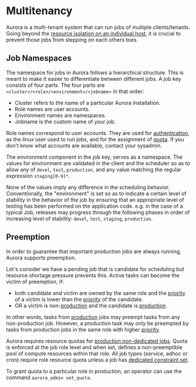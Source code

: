 Multitenancy
============

Aurora is a multi-tenant system that can run jobs of multiple clients/tenants.
Going beyond the [resource isolation on an individual host](../resource-isolation/), it is
crucial to prevent those jobs from stepping on each others toes.


Job Namespaces
--------------

The namespace for jobs in Aurora follows a hierarchical structure. This is meant to make it easier
to differentiate between different jobs. A job key consists of four parts. The four parts are
`<cluster>/<role>/<environment>/<jobname>` in that order:

* Cluster refers to the name of a particular Aurora installation.
* Role names are user accounts.
* Environment names are namespaces.
* Jobname is the custom name of your job.

Role names correspond to user accounts. They are used for
[authentication](../../operations/security/), as the linux user used to run jobs, and for the
assignment of [quota](#preemption). If you don't know what accounts are available, contact your
sysadmin.

The environment component in the job key, serves as a namespace. The values for
environment are validated in the client and the scheduler so as to allow any of `devel`, `test`,
`production`, and any value matching the regular expression `staging[0-9]*`.

None of the values imply any difference in the scheduling behavior. Conventionally, the
"environment" is set so as to indicate a certain level of stability in the behavior of the job
by ensuring that an appropriate level of testing has been performed on the application code. e.g.
in the case of a typical Job, releases may progress through the following phases in order of
increasing level of stability: `devel`, `test`, `staging`, `production`.


Preemption
----------

In order to guarantee that important production jobs are always running, Aurora supports
preemption.

Let's consider we have a pending job that is candidate for scheduling but resource shortage pressure
prevents this. Active tasks can become the victim of preemption, if:

 - both candidate and victim are owned by the same role and the
   [priority](../../reference/configuration/#job-objects) of a victim is lower than the
   [priority](../../reference/configuration/#job-objects) of the candidate.
 - OR a victim is non-[production](../../reference/configuration/#job-objects) and the candidate is
   [production](../../reference/configuration/#job-objects).

In other words, tasks from [production](../../reference/configuration/#job-objects) jobs may preempt
tasks from any non-production job. However, a production task may only be preempted by tasks from
production jobs in the same role with higher [priority](../../reference/configuration/#job-objects).

Aurora requires resource quotas for [production non-dedicated jobs](../../reference/configuration/#job-objects).
Quota is enforced at the job role level and when set, defines a non-preemptible pool of compute resources within
that role. All job types (service, adhoc or cron) require role resource quota unless a job has
[dedicated constraint set](../constraints/#dedicated-attribute).

To grant quota to a particular role in production, an operator can use the command
`aurora_admin set_quota`.
